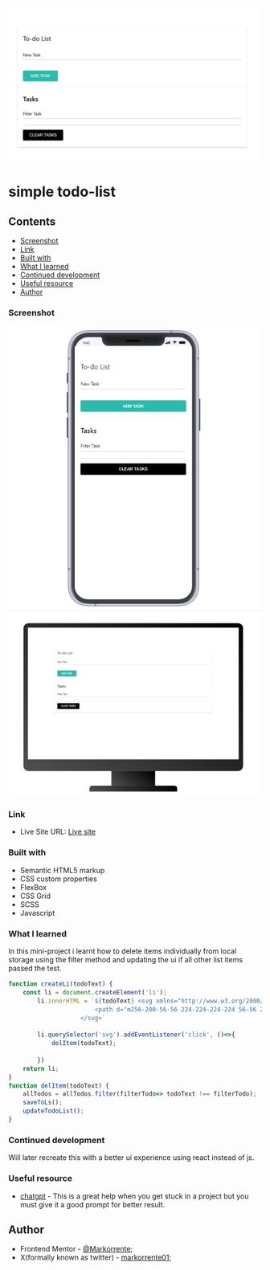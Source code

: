 ![preview](/images/todolist%20preview.png)
# simple todo-list

## Contents

  - [Screenshot](#screenshot)
  - [Link](#links)
  - [Built with](#built-with)
  - [What I learned](#what-i-learned)
  - [Continued development](#continued-development)
  - [Useful resource](#useful-resources)
- [Author](#author)

### Screenshot

![ios11](/images/todoList-ios11.png)
![desktop](/images/todoList-sc-desktop.png)

### Link

- Live Site URL: [Live site](https://markorrente01.github.io/NFT-preview-card/)

### Built with

- Semantic HTML5 markup
- CSS custom properties
- FlexBox
- CSS Grid
- SCSS
- Javascript


### What I learned

In this mini-project i learnt how to delete items individually from local storage using the filter method and updating the ui if all other list items passed the test.

```js
function createLi(todoText) {
    const li = document.createElement('li');
        li.innerHTML = `${todoText} <svg xmlns="http://www.w3.org/2000/svg" height="22px" viewBox="0 -960 960 960" width="22px" fill="#ffab01">
                        <path d="m256-200-56-56 224-224-224-224 56-56 224 224 224-224 56 56-224 224 224 224-56 56-224-224-224 224Z"/>
                    </svg>`

        li.querySelector('svg').addEventListener('click', ()=>{
            delItem(todoText); 
            
        })
    return li;
}
function delItem(todoText) {
    allTodos = allTodos.filter(filterTodo=> todoText !== filterTodo);
    saveToLs();
    updateTodoList();
}
```
### Continued development

Will later recreate this with a better ui experience using react instead of js.

### Useful resource

- [chatgpt](https://chatgpt.com/) - This is a great help when you get stuck in a project but you must give it a good prompt for better result.

## Author

- Frontend Mentor - [@Markorrente](https://www.frontendmentor.io/profile/markorrente01);
- X(formally known as twitter) - [markorrente01](https://twitter.com/markorrente01);